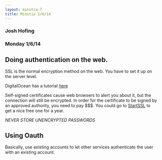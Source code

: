 ```yaml
---
layout: minutia-7
title: Minutia 1/6/14
---
```


### Josh Hofing
### Monday 1/6/14

## Doing authentication on the web.

SSL is the normal encryption method on the web. You have to set it up on the server level.

DigitalOcean has a tutorial [here](https://www.digitalocean.com/community/articles/how-to-create-a-ssl-certificate-on-apache-for-centos-6)

Self-signed certificates cause web browsers to alert you about it, but the connection will still be encrypted.
  In order for the certificate to be signed by an approved authority, you need to pay $$$.
  You could go to [StartSSL](http://startssl.com) to get a nice free one for a year.

*NEVER STORE UNENCRYPTED PASSWORDS*

## Using Oauth

Basically, use existing accounts to let other services authenticate the user with an existing account.
